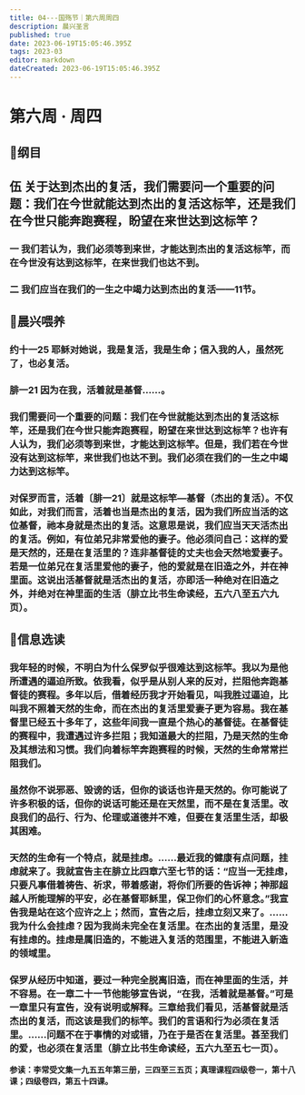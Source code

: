 ```yaml
---
title: 04---国殇节｜第六周周四
description: 晨兴圣言
published: true
date: 2023-06-19T15:05:46.395Z
tags: 2023-03
editor: markdown
dateCreated: 2023-06-19T15:05:46.395Z
---
```


# 第六周 · 周四
## 📖纲目

## 伍	关于达到杰出的复活，我们需要问一个重要的问题：我们在今世就能达到杰出的复活这标竿，还是我们在今世只能奔跑赛程，盼望在来世达到这标竿？

### 一	我们若认为，我们必须等到来世，才能达到杰出的复活这标竿，而在今世没有达到这标竿，在来世我们也达不到。

### 二	我们应当在我们的一生之中竭力达到杰出的复活——11节。

## 📖晨兴喂养

### 约十一25    耶稣对她说，我是复活，我是生命；信入我的人，虽然死了，也必复活。

### 腓一21    因为在我，活着就是基督……。

### 我们需要问一个重要的问题：我们在今世就能达到杰出的复活这标竿，还是我们在今世只能奔跑赛程，盼望在来世达到这标竿？也许有人认为，我们必须等到来世，才能达到这标竿。但是，我们若在今世没有达到这标竿，来世我们也达不到。我们必须在我们的一生之中竭力达到这标竿。

### 对保罗而言，活着〔腓一21〕就是这标竿—基督（杰出的复活）。不仅如此，对我们而言，活着也当是杰出的复活，因为我们所应当活的这位基督，祂本身就是杰出的复活。这意思是说，我们应当天天活杰出的复活。例如，有位弟兄非常爱他的妻子。他必须问自己：这样的爱是天然的，还是在复活里的？连非基督徒的丈夫也会天然地爱妻子。若是一位弟兄在复活里爱他的妻子，他的爱就是在旧造之外，并在神里面。这说出活基督就是活杰出的复活，亦即活一种绝对在旧造之外，并绝对在神里面的生活（腓立比书生命读经，五六八至五六九页）。

## 📖信息选读

### 我年轻的时候，不明白为什么保罗似乎很难达到这标竿。我以为是他所遭遇的逼迫所致。依我看，似乎是从别人来的反对，拦阻他奔跑基督徒的赛程。多年以后，借着经历我才开始看见，叫我胜过逼迫，比叫我不照着天然的生命，而在杰出的复活里爱妻子更为容易。我在基督里已经五十多年了，这些年间我一直是个热心的基督徒。在基督徒的赛程中，我遭遇过许多拦阻；我知道最大的拦阻，乃是天然的生命及其想法和习惯。我们向着标竿奔跑赛程的时候，天然的生命常常拦阻我们。

### 虽然你不说邪恶、毁谤的话，但你的谈话也许是天然的。你可能说了许多积极的话，但你的说话可能还是在天然里，而不是在复活里。改良我们的品行、行为、伦理或道德并不难，但要在复活里生活，却极其困难。

### 天然的生命有一个特点，就是挂虑。……最近我的健康有点问题，挂虑就来了。我就宣告主在腓立比四章六至七节的话：“应当一无挂虑，只要凡事借着祷告、祈求，带着感谢，将你们所要的告诉神；神那超越人所能理解的平安，必在基督耶稣里，保卫你们的心怀意念。”我宣告我是站在这个应许之上；然而，宣告之后，挂虑立刻又来了。……我为什么会挂虑？因为我尚未完全在复活里。在杰出的复活里，是没有挂虑的。挂虑是属旧造的，不能进入复活的范围里，不能进入新造的领域里。

### 保罗从经历中知道，要过一种完全脱离旧造，而在神里面的生活，并不容易。在一章二十一节他能够宣告说，“在我，活着就是基督。”可是一章里只有宣告，没有说明或解释。三章给我们看见，活基督就是活杰出的复活，而这该是我们的标竿。我们的言语和行为必须在复活里。……问题不在于事情的对或错，乃在于是否在复活里。甚至我们的爱，也必须在复活里（腓立比书生命读经，五六九至五七一页）。

**参读：李常受文集一九五五年第三册，三四至三五页；真理课程四级卷一，第十八课；四级卷四，第五十四课。**